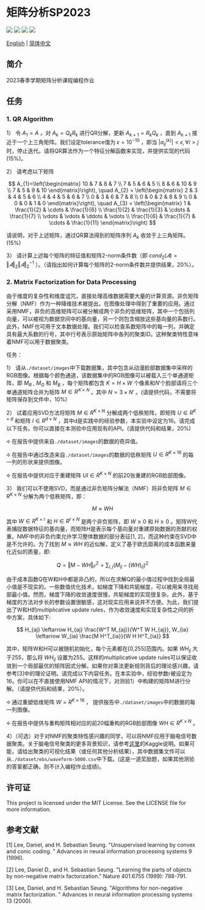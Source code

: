 # 矩阵分析SP2023

![](https://img.shields.io/badge/release-v0.0.1-blue)
![](https://img.shields.io/badge/unit%20tests-passing-brightgreen)
![](https://img.shields.io/badge/Eigen3-3.4.0-blueviolet)
![](https://img.shields.io/github/stars/PKUcoldkeyboard/Matrix_Analysis_SP2023?style=social)

[English](README-en.md) | [简体中文](README.md)

## 简介
2023春季学期矩阵分析课程编程作业

## 任务
### 1. QR Algorithm
1） 令 $A_1=A$ ，对 $A_k=Q_k R_k$ 进行QR分解，更新 $A_{k+1}=R_k Q_k$ ，直到 $A_{k+1}$ 接近于一个上三角矩阵。我们设定tolerance值为 $\epsilon=10^{-10}$ ，即当 $|a_{ij}^{(k)}| < \epsilon, \forall i > j$ 时，停止迭代。请将QR算法作为一个特征分解函数来实现，并提供实现的代码(15%)。

2） 请考虑以下矩阵

$$
A_{1}=\left(\begin{matrix}
10 & 7 & 8 & 7 \\
7 & 5 & 6 & 5 \\
8 & 6 & 10 & 9 \\
7 & 5 & 9 & 10
\end{matrix}\right), \quad A_{2} = \left(\begin{matrix}
2 & 3 & 4 & 5 & 6 \\
4 & 4 & 5 & 6 & 7 \\
0 & 3 & 6 & 7 & 8 \\
0 & 0 & 2 & 8 & 9 \\
0 & 0 & 0 & 1 & 0
\end{matrix}\right), \quad A_{3} = \left(\begin{matrix}
1 & \frac{1}{2} & \cdots & \frac{1}{6} \\
\frac{1}{2} & \frac{1}{3} & \cdots & \frac{1}{7} \\
\vdots & \vdots & \ddots & \vdots \\
\frac{1}{6} & \frac{1}{7} & \cdots & \frac{1}{11}
\end{matrix}\right)
$$

请说明，对于上述矩阵，通过QR算法得到的矩阵序列 $A_k$ 收敛于上三角矩阵。(15%)

3） 请计算上述每个矩阵的特征值和矩阵2-norm条件数（即 $cond_2 (𝐴) = \Vert 𝐴 \Vert_2 \Vert 𝐴 \Vert_{2}^{-1}$ ）。（请指出如何计算每个矩阵的2-norm条件数并提供结果，20%）。


### 2. Matrix Factorization for Data Processing
由于维度的复杂性和维度诅咒，直接处理高维数据需要大量的计算资源。非负矩阵分解（NMF）作为一种降维技术被提出，在图像处理中得到了重要的应用。通过采用NMF，非负的高维矩阵可以被分解成两个非负的低维矩阵，其中一个包括列向量，可以被视为数据空间中的基向量，另一个则包含缩放这些基向量的系数行。此外，NMF也可用于文本数据处理。我们可以检查系数矩阵中的每一列，并确定具有最大系数的行号，其中行号表示原始矩阵中各列的聚类ID。这种聚类特性意味着NMF可以用于数据聚类。

任务：

1） 请从`./dataset/images`中下载数据集，其中包含从动漫脸部数据集中采样的RGB图像。根据每个颜色通道，该数据集中的RGB图像可以被载入三个单通道矩阵，即 $M_R$ , $M_G$ 和 $M_B$ ，每个矩阵都包含 $K=H \times W$ 个像素和$N'$个脸部请将三个单通道矩阵合并为矩阵 $M \in R^{𝐾×𝑁}$ ，其中 $N=3 \times N'$ 。(请提供代码，不需要将矩阵保存到文件中，10%)

2） 试着应用SVD方法将矩阵 $M \in R^{K\times N}$ 分解成两个低秩矩阵，即矩阵 $U \in R^{K \times d}$ 和矩阵 $I\in R^{d \times N}$ ，其中d是实践中的经验参数，本实验中设定为16。请完成以下任务。你可以直接在本测验中应用现有的API。(请提供代码和结果，20%)

  ⯎ 在报告中提供来自`./dataset/images`的数据的奇异值。

  ⯎ 在报告中通过改造来自`./dataset/images`的数据的低秩矩阵 $U \in R^{K \times 16}$ 的每一列的形状来提供图像。

  ⯎ 在报告中提供对应于重建矩阵 $UI \in R^{K\times N}$ 的前20张重建的RGB脸部图像。


3） 我们可以不使用SVD，而是通过非负矩阵分解法（NMF）将非负矩阵 $M \in  R^{K\times N}$ 分解为两个低秩矩阵，即：

$$
M \approx W H
$$

其中 $W\in R^{K \times r}$ 和 $H \in R^{r \times N}$ 是两个非负矩阵，即 $W \geq 0$ 和 $H \geq 0$ 。矩阵W代表捕捉数据特征的基向量，而矩阵H是表示每个基向量对重建原始数据的贡献的权重。NMF中的非负约束允许学习整体数据的部分表征[1, 2]，而这种约束在SVD中是不允许的。为了找到 $M \approx W H$ 的近似解，定义了基于欧氏距离的成本函数来量化近似的质量，即:

$$
Q=\Vert M - W H \Vert_{F}^2 = \sum_{i, j} (M_{ij} - (W H)_{ij})^2
$$

由于成本函数Q在W和H中都是非凸的，所以在求解Q的最小值过程中找到全局最小值是不现实的。一些数值优化技术，如梯度下降和共轭梯度，可以被用来寻找局部最小值。然而，梯度下降的收敛速度很慢，共轭梯度的实现很复杂。此外，基于梯度的方法对步长的参数设置很敏感，这对现实应用来说并不方便。为此，我们提出了W和H的multiplicative update rules，作为收敛速度和实现复杂性之间的折中方案，具体如下:

$$
H_{aj} \leftarrow H_{aj} \frac{W^T M_{aj}}{W^T W H_{aj}}, W_{ia} \leftarrow W_{ia} \frac{M H^T_{ia}}{W H H^T_{ia}}
$$

其中，矩阵W和H可以被随机初始化，每个元素都在[0,255]范围内。如果 $WH_{ij}$ 大于255，那么将 $W H_{ij}$ 设置为255。这样的multiplicative update rules可以保证收敛到一个局部最优的矩阵因式分解。如果你对乘法更新规则背后的理论感兴趣，请参考[3]中的理论证明。请完成以下内容任务。在本实验中，经验参数r被设定为16。你可以在不直接使用NMF API的情况下，对测验1）中构建的矩阵M进行分解。（请提供代码和结果，20%）。

  ⯎ 通过重塑低维矩阵 $W=R^{K \times 16}$ ， 提供报告中`./dataset/images`中的数据的每一列图像。

  ⯎ 在报告中提供与重构矩阵相对应的前20幅重构的RGB脸部图像 $W H \in R^{K \times N}$ 。

4）（可选）对于对NMF的聚类特性感兴趣的同学，可以将NMF应用于脑电信号数据聚类。关于脑电信号聚类的更多背景知识，请参考[这里](https://www.kaggle.com/code/joseguzman/spike-classification-based-on-waveforms/notebook)的Kaggle说明。如果可能，请给出聚类的可视化结果（或任何其他分析结果），其中数据集文件可以从`./dataset/ebs/waveform-5000.csv`中下载。(这是一道奖励题，如果其他测验的答案都正确，则不计入编程作业成绩)。

## 许可证
This project is licensed under the MIT License. See the LICENSE file for more information.

## 参考文献
[1] Lee, Daniel, and H. Sebastian Seung. "Unsupervised learning by convex and conic coding. " Advances in neural information processing systems 9 (1996).

[2] Lee, Daniel D., and H. Sebastian Seung. "Learning the parts of objects by non-negative matrix factorization." Nature 401.6755 (1999): 788-791.

[3] Lee, Daniel, and H. Sebastian Seung. "Algorithms for non-negative matrix factorization. " Advances in neural information processing systems 13 (2000).
